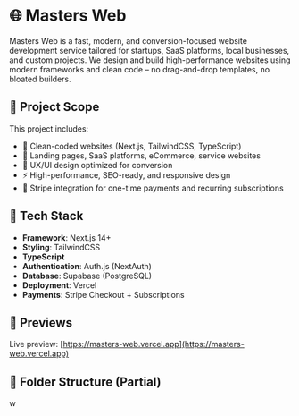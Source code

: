 # 🌐 Masters Web

Masters Web is a fast, modern, and conversion-focused website development service tailored for startups, SaaS platforms, local businesses, and custom projects. We design and build high-performance websites using modern frameworks and clean code – no drag-and-drop templates, no bloated builders.

## 🚀 Project Scope

This project includes:
- 🔧 Clean-coded websites (Next.js, TailwindCSS, TypeScript)
- 💼 Landing pages, SaaS platforms, eCommerce, service websites
- 🧠 UX/UI design optimized for conversion
- ⚡ High-performance, SEO-ready, and responsive design
- 🔐 Stripe integration for one-time payments and recurring subscriptions

## 🧰 Tech Stack

- **Framework**: Next.js 14+
- **Styling**: TailwindCSS
- **TypeScript**
- **Authentication**: Auth.js (NextAuth)
- **Database**: Supabase (PostgreSQL)
- **Deployment**: Vercel
- **Payments**: Stripe Checkout + Subscriptions


## 📸 Previews

Live preview: [https://masters-web.vercel.app](https://masters-web.vercel.app)


## 📂 Folder Structure (Partial)
w
